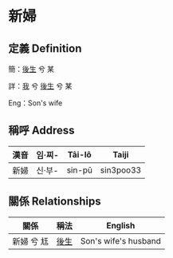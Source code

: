 # 新婦
## 定義 Definition
簡：[後生](member19.md) 兮 某

詳：[我](member1.md) 兮 [後生](member19.md) 兮 某

Eng：Son's wife

## 稱呼 Address

漢音 | 임·찌- | Tâi-lô | Taiji
--- | --- | --- | --- 
新婦 | 신·부- | sin-pū | sin3poo33 


## 關係 Relationships

關係 | 稱法 | English
--- | --- | --- 
新婦 兮 尪 | [後生](member19.md) | Son's wife's husband
